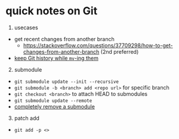 # quick notes on Git

1. usecases
  -  get recent changes from another branch
     - https://stackoverflow.com/questions/37709298/how-to-get-changes-from-another-branch (2nd preferred)
  - [keep Git history while `mv`-ing them](https://gist.github.com/ajaegers/2a8d8cbf51e49bcb17d5)

2. submodule
  - `git submodule update --init --recursive`
  - `git submodule -b <branch> add <repo url>` for specific branch
  - `git checkout <branch>` to attach HEAD to submodules
  - `git submodule update --remote`
  - [completely remove a submodule](https://gist.github.com/myusuf3/7f645819ded92bda6677)

3. patch add
  - `git add -p <>`
